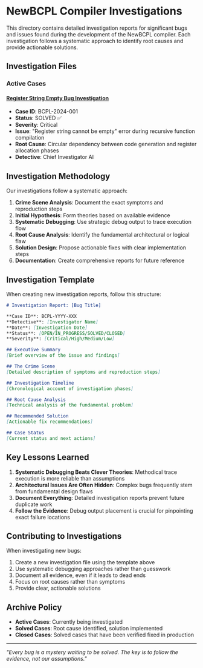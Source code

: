 # NewBCPL Compiler Investigations

This directory contains detailed investigation reports for significant bugs and issues found during the development of the NewBCPL compiler. Each investigation follows a systematic approach to identify root causes and provide actionable solutions.

## Investigation Files

### Active Cases

#### [Register String Empty Bug Investigation](register-string-empty-bug-investigation.md)
- **Case ID**: BCPL-2024-001
- **Status**: SOLVED ✅
- **Severity**: Critical
- **Issue**: "Register string cannot be empty" error during recursive function compilation
- **Root Cause**: Circular dependency between code generation and register allocation phases
- **Detective**: Chief Investigator AI

## Investigation Methodology

Our investigations follow a systematic approach:

1. **Crime Scene Analysis**: Document the exact symptoms and reproduction steps
2. **Initial Hypothesis**: Form theories based on available evidence
3. **Systematic Debugging**: Use strategic debug output to trace execution flow
4. **Root Cause Analysis**: Identify the fundamental architectural or logical flaw
5. **Solution Design**: Propose actionable fixes with clear implementation steps
6. **Documentation**: Create comprehensive reports for future reference

## Investigation Template

When creating new investigation reports, follow this structure:

```markdown
# Investigation Report: [Bug Title]

**Case ID**: BCPL-YYYY-XXX
**Detective**: [Investigator Name]
**Date**: [Investigation Date]
**Status**: [OPEN/IN_PROGRESS/SOLVED/CLOSED]
**Severity**: [Critical/High/Medium/Low]

## Executive Summary
[Brief overview of the issue and findings]

## The Crime Scene
[Detailed description of symptoms and reproduction steps]

## Investigation Timeline
[Chronological account of investigation phases]

## Root Cause Analysis
[Technical analysis of the fundamental problem]

## Recommended Solution
[Actionable fix recommendations]

## Case Status
[Current status and next actions]
```

## Key Lessons Learned

1. **Systematic Debugging Beats Clever Theories**: Methodical trace execution is more reliable than assumptions
2. **Architectural Issues Are Often Hidden**: Complex bugs frequently stem from fundamental design flaws
3. **Document Everything**: Detailed investigation reports prevent future duplicate work
4. **Follow the Evidence**: Debug output placement is crucial for pinpointing exact failure locations

## Contributing to Investigations

When investigating new bugs:

1. Create a new investigation file using the template above
2. Use systematic debugging approaches rather than guesswork
3. Document all evidence, even if it leads to dead ends
4. Focus on root causes rather than symptoms
5. Provide clear, actionable solutions

## Archive Policy

- **Active Cases**: Currently being investigated
- **Solved Cases**: Root cause identified, solution implemented
- **Closed Cases**: Solved cases that have been verified fixed in production

---

*"Every bug is a mystery waiting to be solved. The key is to follow the evidence, not our assumptions."*
